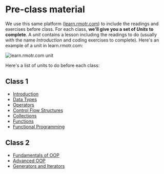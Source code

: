 # Pre-class material

We use this same platform ([learn.rmotr.com](http://learn.rmotr.com/)) to include the readings and exercises before class. For each class, **we'll give you a set of _Units_ to complete**. A _unit_ contains a lesson including the readings to do (usually with the name _Introduction_ and coding exercises to complete). Here's an example of a unit in learn.rmotr.com: 

![learn.rmotr.com unit](http://i.imgur.com/a7vWBXc.png)

Here's a list of units to do before each class:

## Class 1

 * [Introduction](http://learn.rmotr.com/python/advanced-python-programming-class-material/introduction/introduction)
 * [Data Types](http://learn.rmotr.com/python/advanced-python-programming-class-material/data-types/introduction)
 * [Operators](http://learn.rmotr.com/python/advanced-python-programming-class-material/operators/introduction)
 * [Control Flow Structures](http://learn.rmotr.com/python/advanced-python-programming-class-material/control-flow-structures/introduction)
 * [Collections](http://learn.rmotr.com/python/advanced-python-programming-class-material/collections/introduction)
 * [Functions](http://learn.rmotr.com/python/advanced-python-programming-class-material/functions/introduction)
 * [Functional Programming](http://learn.rmotr.com/python/advanced-python-programming-class-material/functional-programming/introduction)

## Class 2

 * [Fundamentals of OOP](http://learn.rmotr.com/python/advanced-python-programming-class-material/fundamentals-of-object-oriented-programming/introduction)
 * [Advanced OOP](http://learn.rmotr.com/python/advanced-python-programming-class-material/advanced-oop/introduction)
 * [Generators and Iterators](http://learn.rmotr.com/python/advanced-python-programming-class-material/generators-and-iterators/introduction)
